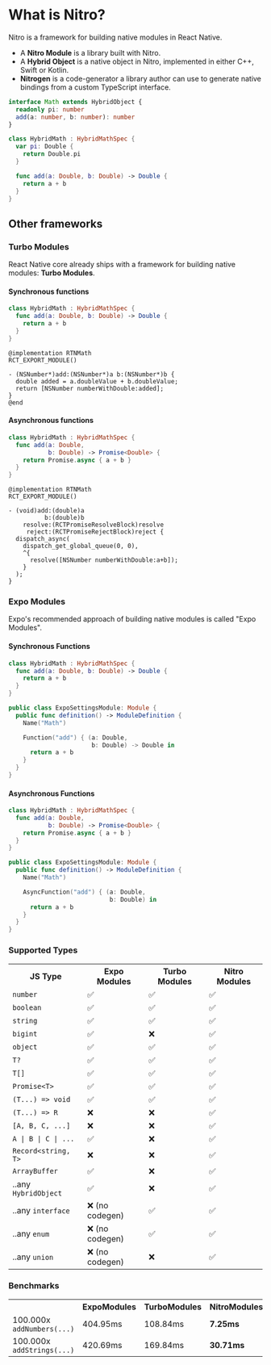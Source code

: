 ---
---

# What is Nitro?

Nitro is a framework for building native modules in React Native.

- A **Nitro Module** is a library built with Nitro.
- A **Hybrid Object** is a native object in Nitro, implemented in either C++, Swift or Kotlin.
- **Nitrogen** is a code-generator a library author can use to generate native bindings from a custom TypeScript interface.

<div className="side-by-side-container">
<div className="side-by-side-block">

```ts title="Math.nitro.ts"
interface Math extends HybridObject {
  readonly pi: number
  add(a: number, b: number): number
}
```

</div>
<div className="side-by-side-block">

```swift title="HybridMath.swift"
class HybridMath : HybridMathSpec {
  var pi: Double {
    return Double.pi
  }

  func add(a: Double, b: Double) -> Double {
    return a + b
  }
}
```

</div>
</div>

## Other frameworks

### Turbo Modules

React Native core already ships with a framework for building native modules: **Turbo Modules**.

#### Synchronous functions

<div className="side-by-side-container">
<div className="side-by-side-block">

```swift title="Nitro Module (Swift)"
class HybridMath : HybridMathSpec {
  func add(a: Double, b: Double) -> Double {
    return a + b
  }
}
```

</div>
<div className="side-by-side-block">

```objc title="Turbo Module (Objective-C)"
@implementation RTNMath
RCT_EXPORT_MODULE()

- (NSNumber*)add:(NSNumber*)a b:(NSNumber*)b {
  double added = a.doubleValue + b.doubleValue;
  return [NSNumber numberWithDouble:added];
}
@end
```

</div>
</div>

#### Asynchronous functions

<div className="side-by-side-container">
<div className="side-by-side-block">

```swift title="Nitro Module (Swift)"
class HybridMath : HybridMathSpec {
  func add(a: Double,
           b: Double) -> Promise<Double> {
    return Promise.async { a + b }
  }
}
```

</div>
<div className="side-by-side-block">

```objc title="Turbo Module (Objective-C)"
@implementation RTNMath
RCT_EXPORT_MODULE()

- (void)add:(double)a
          b:(double)b
    resolve:(RCTPromiseResolveBlock)resolve
     reject:(RCTPromiseRejectBlock)reject {
  dispatch_async(
    dispatch_get_global_queue(0, 0),
    ^{
      resolve([NSNumber numberWithDouble:a+b]);
    }
  );
}
```

</div>
</div>

### Expo Modules

Expo's recommended approach of building native modules is called "Expo Modules".

#### Synchronous Functions

<div className="side-by-side-container">
<div className="side-by-side-block">

```swift title="Nitro Module (Swift)"
class HybridMath : HybridMathSpec {
  func add(a: Double, b: Double) -> Double {
    return a + b
  }
}
```

</div>
<div className="side-by-side-block">

```swift title="Expo Module (Swift)"
public class ExpoSettingsModule: Module {
  public func definition() -> ModuleDefinition {
    Name("Math")

    Function("add") { (a: Double,
                       b: Double) -> Double in
      return a + b
    }
  }
}
```

</div>
</div>

#### Asynchronous Functions

<div className="side-by-side-container">
<div className="side-by-side-block">

```swift title="Nitro Module (Swift)"
class HybridMath : HybridMathSpec {
  func add(a: Double,
           b: Double) -> Promise<Double> {
    return Promise.async { a + b }
  }
}
```

</div>
<div className="side-by-side-block">

```swift title="Expo Module (Swift)"
public class ExpoSettingsModule: Module {
  public func definition() -> ModuleDefinition {
    Name("Math")

    AsyncFunction("add") { (a: Double,
                            b: Double) in
      return a + b
    }
  }
}
```

</div>
</div>

### Supported Types

<table>
  <tr>
    <th>JS Type</th>
    <th>Expo Modules</th>
    <th>Turbo Modules</th>
    <th>Nitro Modules</th>
  </tr>
  <tr>
    <td><code>number</code></td>
    <td>✅</td>
    <td>✅</td>
    <td>✅</td>
  </tr>
  <tr>
    <td><code>boolean</code></td>
    <td>✅</td>
    <td>✅</td>
    <td>✅</td>
  </tr>
  <tr>
    <td><code>string</code></td>
    <td>✅</td>
    <td>✅</td>
    <td>✅</td>
  </tr>
  <tr>
    <td><code>bigint</code></td>
    <td>✅</td>
    <td>❌</td>
    <td>✅</td>
  </tr>
  <tr>
    <td><code>object</code></td>
    <td>✅</td>
    <td>✅</td>
    <td>✅</td>
  </tr>
  <tr>
    <td><code>T?</code></td>
    <td>✅</td>
    <td>✅</td>
    <td>✅</td>
  </tr>
  <tr>
    <td><code>T[]</code></td>
    <td>✅</td>
    <td>✅</td>
    <td>✅</td>
  </tr>
  <tr>
    <td><code>Promise&lt;T&gt;</code></td>
    <td>✅</td>
    <td>✅</td>
    <td>✅</td>
  </tr>
  <tr>
    <td><code>(T...) =&gt; void</code></td>
    <td>✅</td>
    <td>✅</td>
    <td>✅</td>
  </tr>
  <tr>
    <td><code>(T...) =&gt; R</code></td>
    <td>❌</td>
    <td>❌</td>
    <td>✅</td>
  </tr>
  <tr>
    <td><code>[A, B, C, ...]</code></td>
    <td>❌</td>
    <td>❌</td>
    <td>✅</td>
  </tr>
  <tr>
    <td><code>A | B | C | ...</code></td>
    <td>✅</td>
    <td>❌</td>
    <td>✅</td>
  </tr>
  <tr>
    <td><code>Record&lt;string, T&gt;</code></td>
    <td>❌</td>
    <td>❌</td>
    <td>✅</td>
  </tr>
  <tr>
    <td><code>ArrayBuffer</code></td>
    <td>✅</td>
    <td>❌</td>
    <td>✅</td>
  </tr>
  <tr>
    <td>..any <code>HybridObject</code></td>
    <td>✅</td>
    <td>❌</td>
    <td>✅</td>
  </tr>
  <tr>
    <td>..any <code>interface</code></td>
    <td>❌ (no codegen)</td>
    <td>✅</td>
    <td>✅</td>
  </tr>
  <tr>
    <td>..any <code>enum</code></td>
    <td>❌ (no codegen)</td>
    <td>✅</td>
    <td>✅</td>
  </tr>
  <tr>
    <td>..any <code>union</code></td>
    <td>❌ (no codegen)</td>
    <td>❌</td>
    <td>✅</td>
  </tr>
</table>

### Benchmarks

<table>
  <tr>
    <th></th>
    <th>ExpoModules</th>
    <th>TurboModules</th>
    <th>NitroModules</th>
  </tr>
  <tr>
    <td>100.000x <code>addNumbers(...)</code></td>
    <td>404.95ms</td>
    <td>108.84ms</td>
    <td><b>7.25ms</b></td>
  </tr>
  <tr>
    <td>100.000x <code>addStrings(...)</code></td>
    <td>420.69ms</td>
    <td>169.84ms</td>
    <td><b>30.71ms</b></td>
  </tr>
</table>
